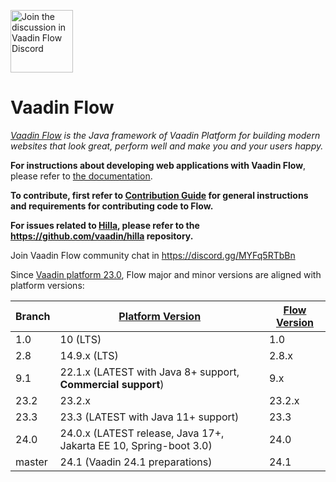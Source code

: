 <a target="_blank" href="https://discord.gg/MYFq5RTbBn"><img src="https://discord.com/assets/e4923594e694a21542a489471ecffa50.svg" width="100" alt="Join the discussion in Vaadin Flow Discord"></img></a>

Vaadin Flow
======
*[Vaadin Flow](https://vaadin.com/flow) is the Java framework of Vaadin Platform for building modern websites that look great, perform well and make you and your users happy.*

**For instructions about developing web applications with Vaadin Flow**, please refer to [the documentation](https://vaadin.com/docs/latest/flow/overview).

**To contribute, first refer to [Contribution Guide](/CONTRIBUTING.md) for general instructions and requirements for contributing code to Flow.**

**For issues related to [Hilla](https://hilla.dev/), please refer to the https://github.com/vaadin/hilla repository.**

Join Vaadin Flow community chat in https://discord.gg/MYFq5RTbBn

Since [Vaadin platform 23.0](https://github.com/vaadin/platform), Flow major and minor versions are aligned with platform versions:

| Branch | [Platform Version](https://github.com/vaadin/platform/releases) | [Flow Version](https://github.com/vaadin/flow/releases) |
|--------|-----------------------------------------------------------------|---------------------------------------------------------|
| 1.0    | 10 (LTS)                                                        | 1.0                                                     |
| 2.8    | 14.9.x (LTS)                                                    | 2.8.x                                                   |
| 9.1    | 22.1.x (LATEST with Java 8+ support, **Commercial support**)                            | 9.x                                                     |
| 23.2   | 23.2.x                                                          | 23.2.x                                                  |
| 23.3   | 23.3 (LATEST with Java 11+ support)                             | 23.3                                                    |
| 24.0   | 24.0.x (LATEST release, Java 17+, Jakarta EE 10, Spring-boot 3.0)  | 24.0                                                    |
| master | 24.1 (Vaadin 24.1 preparations)                                 | 24.1                                                    |
